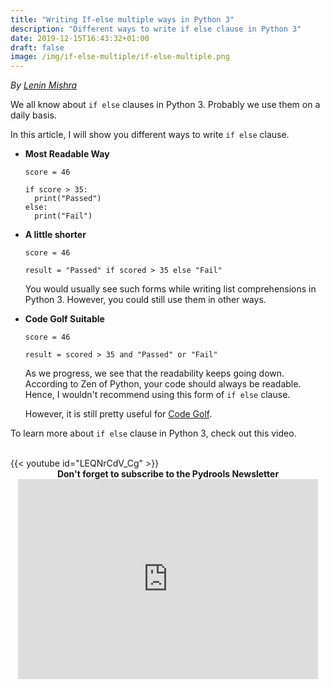 ```yaml
---
title: "Writing If-else multiple ways in Python 3"
description: "Different ways to write if else clause in Python 3"
date: 2019-12-15T16:43:32+01:00
draft: false
image: /img/if-else-multiple/if-else-multiple.png
---
```

<div class="sharethis-inline-follow-buttons"></div>

*By [Lenin Mishra](https://www.pylenin.com/authors/#lenin-mishra)*

We all know about `if else` clauses in Python 3. Probably we use them on a daily basis.

In this article, I will show you different ways to write `if else` clause.

* **Most Readable Way**

  ```python3
  score = 46
  
  if score > 35:
    print("Passed")
  else:
    print("Fail")
  ``` 

* **A little shorter**

  ```python3
  score = 46
  
  result = "Passed" if scored > 35 else "Fail"
  ```
  
  You would usually see such forms while writing list comprehensions in Python 3. However, you could still use them in other ways.
  
* **Code Golf Suitable**

  ```python3
  score = 46
  
  result = scored > 35 and "Passed" or "Fail"
  ```
  As we progress, we see that the readability keeps going down. According to Zen of Python, your code should always be readable.
  Hence, I wouldn't recommend using this form of `if else` clause.
  
  However, it is still pretty useful for [Code Golf](https://youtu.be/Jx8JyhrJo4c).
  
To learn more about `if else` clause in Python 3, check out this video.

<br>
{{< youtube id="LEQNrCdV_Cg" >}}
<br>

<div align="center"><b>Don't forget to subscribe to the Pydrools Newsletter</b></div>
<div align="center"><iframe width="480" height="320" src="https://pydrools.substack.com/embed" frameborder="0" scrolling="no"></iframe></div>
